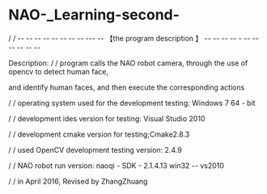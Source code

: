 # NAO-_Learning-second-

/ / -- -- -- -- -- -- -- -- --- -- 【the program description 】 -- -- -- -- - -- -- -- -- -- --

Description: / / program calls the NAO robot camera, through the use of opencv to detect human face, 

and identify human faces, and then execute the corresponding actions

/ / operating system used for the development testing: Windows 7 64 - bit

/ / development ides version for testing: Visual Studio 2010

/ / development cmake version for testing;Cmake2.8.3

/ / used OpenCV development testing version: 2.4.9

/ / NAO robot run version: naoqi - SDK - 2.1.4.13 win32 -- vs2010

/ / in April 2016, Revised by ZhangZhuang
